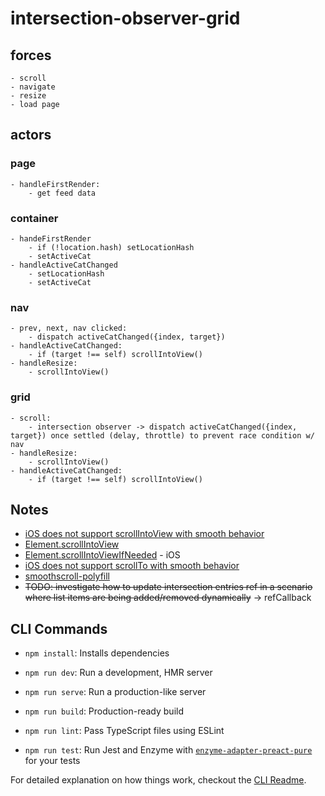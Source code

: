 # intersection-observer-grid

## forces
    - scroll
    - navigate
    - resize
    - load page

## actors
### page
    - handleFirstRender:
        - get feed data

### container
    - handeFirstRender
        - if (!location.hash) setLocationHash
        - setActiveCat
    - handleActiveCatChanged
        - setLocationHash
        - setActiveCat

### nav
    - prev, next, nav clicked:
        - dispatch activeCatChanged({index, target})
    - handleActiveCatChanged:
        - if (target !== self) scrollIntoView()
    - handleResize:
        - scrollIntoView()

### grid
    - scroll: 
        - intersection observer -> dispatch activeCatChanged({index, target}) once settled (delay, throttle) to prevent race condition w/ nav
    - handleResize:
        - scrollIntoView()
    - handleActiveCatChanged:
        - if (target !== self) scrollIntoView()

## Notes
- [iOS does not support scrollIntoView with smooth behavior](https://caniuse.com/?search=scrollintoview)
- [Element.scrollIntoView](https://developer.mozilla.org/en-US/docs/Web/API/Element/scrollIntoView)
- [Element.scrollIntoViewIfNeeded](https://developer.mozilla.org/en-US/docs/Web/API/Element/scrollIntoViewIfNeeded) - iOS
- [iOS does not support scrollTo with smooth behavior](https://caniuse.com/mdn-api_scrolltooptions_behavior)
- [smoothscroll-polyfill](https://www.npmjs.com/package/smoothscroll-polyfill)
- ~~TODO: investigate how to update intersection entries ref in a scenario where list items are being added/removed dynamically~~ -> refCallback

## CLI Commands
*   `npm install`: Installs dependencies

*   `npm run dev`: Run a development, HMR server

*   `npm run serve`: Run a production-like server

*   `npm run build`: Production-ready build

*   `npm run lint`: Pass TypeScript files using ESLint

*   `npm run test`: Run Jest and Enzyme with
    [`enzyme-adapter-preact-pure`](https://github.com/preactjs/enzyme-adapter-preact-pure) for
    your tests


For detailed explanation on how things work, checkout the [CLI Readme](https://github.com/developit/preact-cli/blob/master/README.md).

